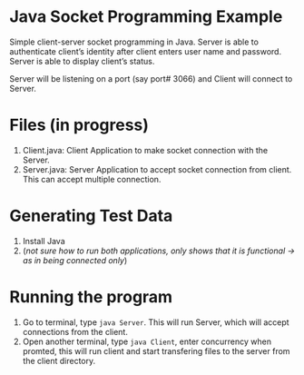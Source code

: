 # Java Socket Programming Example

Simple client-server socket programming in Java. Server is able to authenticate client’s identity after client enters user name and password.
Server is able to display client’s status.

Server will be listening on a port (say port# 3066) and Client will connect to Server.


# Files (in progress)
1. Client.java: Client Application to make socket connection with the Server.
2. Server.java: Server Application to accept socket connection from client. This can accept multiple connection.

# Generating Test Data 
1. Install Java
2. (*not sure how to run both applications, only shows that it is functional -> as in being connected only*)
 
 # Running the program
 1. Go to terminal, type `java Server`. This will run Server, which will accept connections from the client.
 2. Open another terminal, type `java Client`, enter concurrency when promted, this will run client and start transfering files to the server from the client directory.
